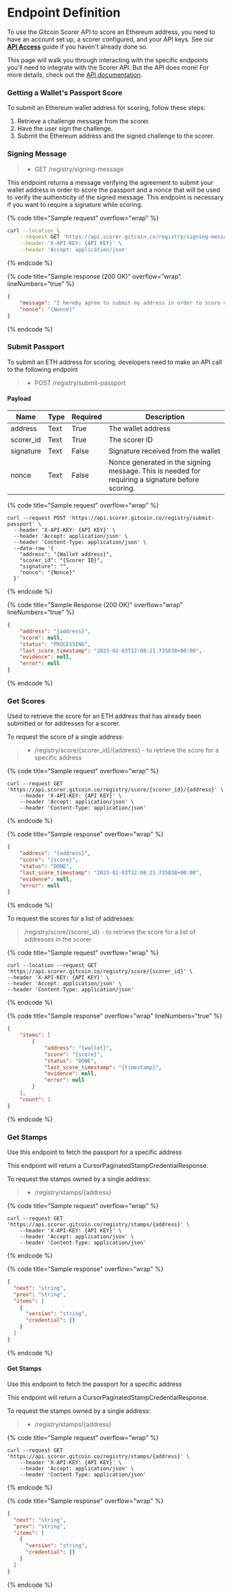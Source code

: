# Endpoint Definition

To use the Gitcoin Scorer API to score an Ethereum address, you need to have an account set up, a scorer configured, and your API keys. See our [**API Access**](api-access.md) guide if you haven't already done so.

This page will walk you through interacting with the specific endpoints you'll need to integrate with the Scorer API. But the API does more! For more details, check out the [API documentation](https://api.scorer.gitcoin.co/docs).

### Getting a Wallet's Passport Score

To submit an Ethereum wallet address for scoring, follow these steps:

1. Retrieve a challenge message from the scorer.
2. Have the user sign the challenge.
3. Submit the Ethereum address and the signed challenge to the scorer.

### Signing Message

> * GET /registry/signing-message

This endpoint returns a message verifying the agreement to submit your wallet address in order to score the passport and a nonce that will be used to verify the authenticity of the signed message. This endpoint is necessary if you want to require a signature while scoring.

{% code title="Sample request" overflow="wrap" %}
```sh
curl --location \
    --request GET 'https://api.scorer.gitcoin.co/registry/signing-message' \
    --header 'X-API-KEY: {API KEY}' \
    --header 'Accept: application/json'
```
{% endcode %}

{% code title="Sample response (200 OK)" overflow="wrap" lineNumbers="true" %}
```json
{
    "message": "I hereby agree to submit my address in order to score my associated Gitcoin Passport from Ceramic.\n\nNonce: {Nonce}\n",
    "nonce": "{Nonce}"
}
```
{% endcode %}

### Submit Passport

To submit an ETH address for scoring, developers need to make an API call to the following endpoint

> * POST /registry/submit-passport

#### Payload

| Name       | Type | Required | Description                                                                                      |
| ---------- | ---- | -------- | ------------------------------------------------------------------------------------------------ |
| address    | Text | True     | The wallet address                                                                               |
| scorer\_id | Text | True     | The scorer ID                                                                                    |
| signature  | Text | False    | Signature received from the wallet                                                               |
| nonce      | Text | False    | Nonce generated in the signing message. This is needed for requiring a signature before scoring. |

{% code title="Sample request" overflow="wrap" %}
```
curl --request POST 'https://api.scorer.gitcoin.co/registry/submit-passport' \
  --header 'X-API-KEY: {API KEY}' \
  --header 'Accept: application/json' \
  --header 'Content-Type: application/json' \
  --data-raw '{
    "address": "{Wallet address}",
    "scorer_id": "{Scorer ID}",
    "signature": "",
    "nonce": "{Nonce}"
  }'
```
{% endcode %}

{% code title="Sample Response (200 OK)" overflow="wrap" lineNumbers="true" %}
```json
{
    "address": "{address}",
    "score": null,
    "status": "PROCESSING",
    "last_score_timestamp": "2023-02-03T12:08:21.735838+00:00",
    "evidence": null,
    "error": null
}
```
{% endcode %}

### Get Scores

Used to retrieve the score for an ETH address that has already been submitted or for addresses for a scorer.

To request the score of a single address:

> * /registry/score/{scorer\_id}/{address} - to retrieve the score for a specific address

{% code title="Sample request" overflow="wrap" %}
```
curl --request GET 'https://api.scorer.gitcoin.co/registry/score/{scorer_id}/{address}' \
    --header 'X-API-KEY: {API KEY}' \
    --header 'Accept: application/json' \
    --header 'Content-Type: application/json'
```
{% endcode %}

{% code title="Sample response" overflow="wrap" %}
```json
{
    "address": "{address}",
    "score": "{score}",
    "status": "DONE",
    "last_score_timestamp": "2023-02-03T12:08:21.735838+00:00",
    "evidence": null,
    "error": null
}
```
{% endcode %}

To request the scores for a list of addresses:

> /registry/score/{scorer\_id} - to retrieve the score for a list of addresses in the scorer

{% code title="Sample request" overflow="wrap" %}
```
curl --location --request GET 'https://api.scorer.gitcoin.co/registry/score/{scorer_id}' \
--header 'X-API-KEY: {API KEY}' \
--header 'Accept: application/json' \
--header 'Content-Type: application/json'
```
{% endcode %}

{% code title="Sample response" overflow="wrap" lineNumbers="true" %}
```json
{
    "items": [
        {
            "address": "{wallet}",
            "score": "{score}",
            "status": "DONE",
            "last_score_timestamp": "{timestamp}",
            "evidence": null,
            "error": null
        }
    ],
    "count": 1
}
```
{% endcode %}

### Get Stamps

Use this endpoint to fetch the passport for a specific address

This endpoint will return a CursorPaginatedStampCredentialResponse.

To request the stamps owned by a single address:

> * /registry/stamps/{address}

{% code title="Sample request" overflow="wrap" %}
```
curl --request GET 'https://api.scorer.gitcoin.co/registry/stamps/{address}' \
    --header 'X-API-KEY: {API KEY}' \
    --header 'Accept: application/json' \
    --header 'Content-Type: application/json'
```
{% endcode %}

{% code title="Sample response" overflow="wrap" %}
```json
{
  "next": "string",
  "prev": "string",
  "items": [
    {
      "version": "string",
      "credential": {}
    }
  ]
}
```
{% endcode %}

####

#### Get Stamps

Use this endpoint to fetch the passport for a specific address

This endpoint will return a CursorPaginatedStampCredentialResponse.

To request the stamps owned by a single address:

> * /registry/stamps/{address}

{% code title="Sample request" overflow="wrap" %}
```
curl --request GET 'https://api.scorer.gitcoin.co/registry/stamps/{address}' \
    --header 'X-API-KEY: {API KEY}' \
    --header 'Accept: application/json' \
    --header 'Content-Type: application/json'
```
{% endcode %}

{% code title="Sample response" overflow="wrap" %}
```json
{
  "next": "string",
  "prev": "string",
  "items": [
    {
      "version": "string",
      "credential": {}
    }
  ]
}
```
{% endcode %}
